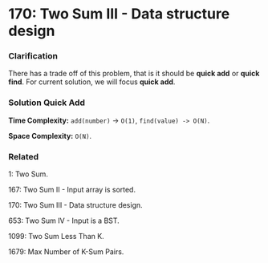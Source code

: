 # 170: Two Sum III - Data structure design

### Clarification
There has a trade off of this problem, that is it should be **quick add** or **quick find**. For current solution, we will focus **quick add**.  

### Solution Quick Add
**Time Complexity:** `add(number)` -> `O(1)`, `find(value) -> O(N)`.

**Space Complexity:** `O(N)`.

### Related
1: Two Sum.

167: Two Sum II - Input array is sorted.

170: Two Sum III - Data structure design.

653: Two Sum IV - Input is a BST.

1099: Two Sum Less Than K.

1679: Max Number of K-Sum Pairs.